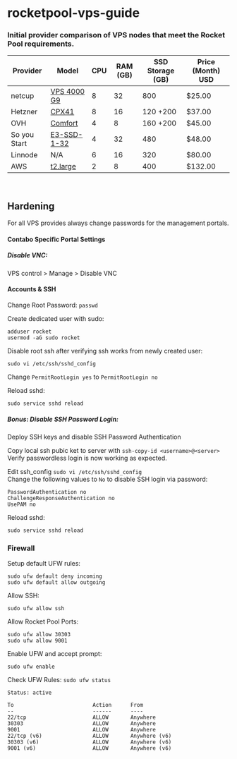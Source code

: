 # rocketpool-vps-guide


### Initial provider comparison of VPS nodes that meet the Rocket Pool requirements.

| Provider     | Model                                                                                                                                                                | CPU | RAM (GB) | SSD Storage (GB) | Price (Month) USD |
| ------------ | -------------------------------------------------------------------------------------------------------------------------------------------------------------------- | --- | -------- | ---------------- | ----------------- |
| netcup       | [VPS 4000 G9](https://www.netcup.eu/bestellen/produkt.php?produkt=2602)                                                                                              | 8   | 32       | 800              | $25.00            |
| Hetzner      | [CPX41](https://www.hetzner.com/cloud)                                                                                                                               | 8   | 16       | 120 +200         | $37.00            |
| OVH          | [Comfort](https://us.ovhcloud.com/order/vps/?v=3#/vps/build?selection=~(range~'Comfort~pricingMode~'default~flavor~'vps-comfort-4-8-160~datacenters~(US-EAST-VA~1))) | 4   | 8        | 160 +200         | $45.00            |
| So you Start | [E3-SSD-1-32](https://www.soyoustart.com/us/order/soYouStart.xml?reference=1804sys47)                                                                                | 4   | 32       | 480              | $48.00            |
| Linnode      | N/A                                                                                                                                                                  | 6   | 16       | 320              | $80.00            |
| AWS      | [t2.large](https://aws.amazon.com/ec2/instance-types/t2/)                                                                                                                | 2   | 8       | 400              | $132.00            |

<br />

## Hardening

For all VPS provides always change passwords for the management portals.


#### Contabo Specific Portal Settings

##### Disable VNC:
VPS control > Manage > Disable VNC


#### Accounts & SSH

Change Root Password: `passwd`

Create dedicated user with sudo:
```
adduser rocket
usermod -aG sudo rocket
```

Disable root ssh after verifying ssh works from newly created user:
```
sudo vi /etc/ssh/sshd_config
```
Change `PermitRootLogin yes` to `PermitRootLogin no`

Reload sshd:
```
sudo service sshd reload
```

##### Bonus: Disable SSH Password Login:
Deploy SSH keys and disable SSH Password Authentication

Copy local ssh pubic ket to server with `ssh-copy-id <username>@<server>`
Verify passwordless login is now working as expected.

Edit ssh_config `sudo vi /etc/ssh/sshd_config`  
Change the following values to `No` to disable SSH login via password:
```
PasswordAuthentication no
ChallengeResponseAuthentication no
UsePAM no
```
Reload sshd:
```
sudo service sshd reload
```


### Firewall

Setup default UFW rules:
```
sudo ufw default deny incoming
sudo ufw default allow outgoing
```

Allow SSH:
```
sudo ufw allow ssh
```

Allow Rocket Pool Ports:
```
sudo ufw allow 30303
sudo ufw allow 9001
```

Enable UFW and accept prompt:
```
sudo ufw enable
```

Check UFW Rules:
`sudo ufw status`

```
Status: active

To                         Action      From
--                         ------      ----
22/tcp                     ALLOW       Anywhere
30303                      ALLOW       Anywhere
9001                       ALLOW       Anywhere
22/tcp (v6)                ALLOW       Anywhere (v6)
30303 (v6)                 ALLOW       Anywhere (v6)
9001 (v6)                  ALLOW       Anywhere (v6)
```
